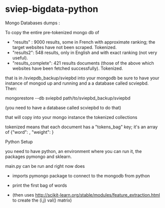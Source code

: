 sviep-bigdata-python
====================

Mongo Databases dumps :

To copy the entire pre-tokenized mongo db of 

 - "results" : 9000 results, some in French with approximate ranking; the target websites have not been scraped. Tokenized.
- "results2": 548 results, only in English and with exact ranking (not very useful).
- "results_complete": 421 results documents (those of the above which websites have been fetched successfully). Tokenized.

that is in /sviepdb_backup/sviepbd into your mongodb
be sure to have your instance of mongod up and running and a a database called scviepbd. Then:

mongorestore --db sviepbd path/to/sviepbd_backup/sviepbd

(you need to have a database called scviepbd to do that)

that will copy into your mongo instance the tokenized collections

tokenized means that each document has a "tokens_bag" key; it's an array of {"word": <word>, "weight": <number>}

Python Setup

you need to have python, an environment where you can run it, the packages pymongo and sklearn.

main.py can be run and right now does

 - imports pymongo package to connect to the mongodb from python
 - print the first bag of words 

 - (then uses http://scikit-learn.org/stable/modules/feature_extraction.html to create the (i,j) val() matrix)
